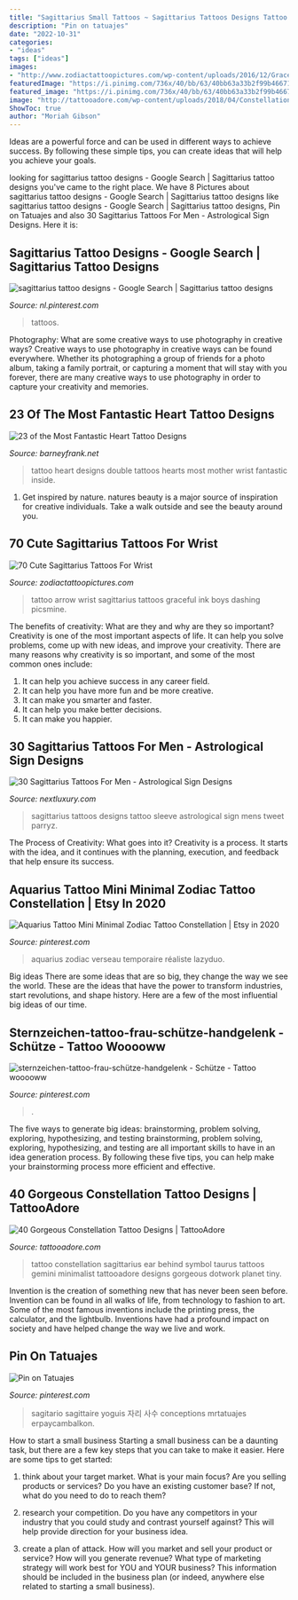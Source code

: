 ```yaml
---
title: "Sagittarius Small Tattoos ~ Sagittarius Tattoos Designs Tattoo Sleeve Astrological Sign Mens Tweet Parryz"
description: "Pin on tatuajes"
date: "2022-10-31"
categories:
- "ideas"
tags: ["ideas"]
images:
- "http://www.zodiactattoopictures.com/wp-content/uploads/2016/12/Graceful-Sagittarius-Tattoo.jpg"
featuredImage: "https://i.pinimg.com/736x/40/bb/63/40bb63a33b2f99b46671eeb3828e6f5f.jpg"
featured_image: "https://i.pinimg.com/736x/40/bb/63/40bb63a33b2f99b46671eeb3828e6f5f.jpg"
image: "http://tattooadore.com/wp-content/uploads/2018/04/Constellation-Tattoo-08.jpg"
ShowToc: true
author: "Moriah Gibson"
---
```



Ideas are a powerful force and can be used in different ways to achieve success. By following these simple tips, you can create ideas that will help you achieve your goals.

	

		
looking for sagittarius tattoo designs - Google Search | Sagittarius tattoo designs you've came to the right place. We have 8 Pictures about sagittarius tattoo designs - Google Search | Sagittarius tattoo designs like sagittarius tattoo designs - Google Search | Sagittarius tattoo designs, Pin on Tatuajes and also 30 Sagittarius Tattoos For Men - Astrological Sign Designs. Here it is:
		
    
## Sagittarius Tattoo Designs - Google Search | Sagittarius Tattoo Designs

<img loading=lazy src="https://i.pinimg.com/736x/36/96/1a/36961aa510e3a1c74d89df82cbfbaba7.jpg" onerror="this.onerror=null;this.src='https://tse3.mm.bing.net/th?id=OIP.7q5z76y9uipk8nzgeSULnQAAAA&amp;pid=15.1';" alt="sagittarius tattoo designs - Google Search | Sagittarius tattoo designs">

_Source: nl.pinterest.com_

>tattoos. 

	

Photography: What are some creative ways to use photography in creative ways?
Creative ways to use photography in creative ways can be found everywhere. Whether its photographing a group of friends for a photo album, taking a family portrait, or capturing a moment that will stay with you forever, there are many creative ways to use photography in order to capture your creativity and memories.

    
## 23 Of The Most Fantastic Heart Tattoo Designs

<img loading=lazy src="http://www.barneyfrank.net/wp-content/uploads/2014/01/12475-double-heart-tattoo_large.jpg" onerror="this.onerror=null;this.src='https://tse3.mm.bing.net/th?id=OIP._WgLnOgw4RQGuIrjBQ-BsAHaFn&amp;pid=15.1';" alt="23 of the Most Fantastic Heart Tattoo Designs">

_Source: barneyfrank.net_

>tattoo heart designs double tattoos hearts most mother wrist fantastic inside. 

	

1. Get inspired by nature. natures beauty is a major source of inspiration for creative individuals. Take a walk outside and see the beauty around you.

    
## 70 Cute Sagittarius Tattoos For Wrist

<img loading=lazy src="http://www.zodiactattoopictures.com/wp-content/uploads/2016/12/Graceful-Sagittarius-Tattoo.jpg" onerror="this.onerror=null;this.src='https://tse3.mm.bing.net/th?id=OIP.QijMpwAgmKSviUIQckqqpwHaJ4&amp;pid=15.1';" alt="70 Cute Sagittarius Tattoos For Wrist">

_Source: zodiactattoopictures.com_

>tattoo arrow wrist sagittarius tattoos graceful ink boys dashing picsmine. 

	

The benefits of creativity: What are they and why are they so important?
Creativity is one of the most important aspects of life. It can help you solve problems, come up with new ideas, and improve your creativity. There are many reasons why creativity is so important, and some of the most common ones include: 
1) It can help you achieve success in any career field.
2) It can help you have more fun and be more creative. 
3) It can make you smarter and faster. 
4) It can help you make better decisions. 
5) It can make you happier.

    
## 30 Sagittarius Tattoos For Men - Astrological Sign Designs

<img loading=lazy src="http://nextluxury.com/wp-content/uploads/sagittarius-mens-sleeve-tattoo-inspiration.jpg" onerror="this.onerror=null;this.src='https://tse2.mm.bing.net/th?id=OIP.rCoc2zkYHmcHPbVJAQbq-QHaHa&amp;pid=15.1';" alt="30 Sagittarius Tattoos For Men - Astrological Sign Designs">

_Source: nextluxury.com_

>sagittarius tattoos designs tattoo sleeve astrological sign mens tweet parryz. 

	

The Process of Creativity: What goes into it?
Creativity is a process. It starts with the idea, and it continues with the planning, execution, and feedback that help ensure its success.

    
## Aquarius Tattoo Mini Minimal Zodiac Tattoo Constellation | Etsy In 2020

<img loading=lazy src="https://i.pinimg.com/736x/40/bb/63/40bb63a33b2f99b46671eeb3828e6f5f.jpg" onerror="this.onerror=null;this.src='https://tse1.mm.bing.net/th?id=OIP.XexeE15fd5kAcEvHlA3wagHaHa&amp;pid=15.1';" alt="Aquarius Tattoo Mini Minimal Zodiac Tattoo Constellation | Etsy in 2020">

_Source: pinterest.com_

>aquarius zodiac verseau temporaire réaliste lazyduo. 

	

Big ideas
There are some ideas that are so big, they change the way we see the world. These are the ideas that have the power to transform industries, start revolutions, and shape history. Here are a few of the most influential big ideas of our time.

    
## Sternzeichen-tattoo-frau-schütze-handgelenk - Schütze - Tattoo Wooooww

<img loading=lazy src="https://i.pinimg.com/736x/70/a0/8c/70a08c89d594019ccc5ea20b0fd7d5cb.jpg" onerror="this.onerror=null;this.src='https://tse2.mm.bing.net/th?id=OIP.VMT63LhJYSu9uvnxA29tDgHaHa&amp;pid=15.1';" alt="sternzeichen-tattoo-frau-schütze-handgelenk - Schütze - Tattoo wooooww">

_Source: pinterest.com_

>. 

	

The five ways to generate big ideas: brainstorming, problem solving, exploring, hypothesizing, and testing
brainstorming, problem solving, exploring, hypothesizing, and testing are all important skills to have in an idea generation process. By following these five tips, you can help make your brainstorming process more efficient and effective.

    
## 40 Gorgeous Constellation Tattoo Designs | TattooAdore

<img loading=lazy src="http://tattooadore.com/wp-content/uploads/2018/04/Constellation-Tattoo-08.jpg" onerror="this.onerror=null;this.src='https://tse2.mm.bing.net/th?id=OIP.pv1QaxiuzTF3xjFQDIsAlwHaJQ&amp;pid=15.1';" alt="40 Gorgeous Constellation Tattoo Designs | TattooAdore">

_Source: tattooadore.com_

>tattoo constellation sagittarius ear behind symbol taurus tattoos gemini minimalist tattooadore designs gorgeous dotwork planet tiny. 

	

Invention is the creation of something new that has never been seen before. Invention can be found in all walks of life, from technology to fashion to art. Some of the most famous inventions include the printing press, the calculator, and the lightbulb. Inventions have had a profound impact on society and have helped change the way we live and work.

    
## Pin On Tatuajes

<img loading=lazy src="https://i.pinimg.com/736x/b2/bb/2b/b2bb2b23c3387c589bc34750b489a9ed.jpg" onerror="this.onerror=null;this.src='https://tse2.mm.bing.net/th?id=OIP.ZAJer9-zHhlPf_iIfS6lXwHaHa&amp;pid=15.1';" alt="Pin on Tatuajes">

_Source: pinterest.com_

>sagitario sagittaire yoguis 자리 사수 conceptions mrtatuajes erpaycambalkon. 

	

How to start a small business
Starting a small business can be a daunting task, but there are a few key steps that you can take to make it easier. Here are some tips to get started:
1. think about your target market. What is your main focus? Are you selling products or services? Do you have an existing customer base? If not, what do you need to do to reach them?

2. research your competition. Do you have any competitors in your industry that you could study and contrast yourself against? This will help provide direction for your business idea.

3. create a plan of attack. How will you market and sell your product or service? How will you generate revenue? What type of marketing strategy will work best for YOU and YOUR business? This information should be included in the business plan (or indeed, anywhere else related to starting a small business).

